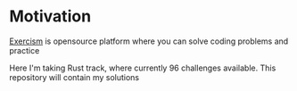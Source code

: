 # Motivation

[Exercism](https://exercism.org/tracks/rust/exercises) is opensource platform where you can solve coding problems and practice

Here I'm taking Rust track, where currently 96 challenges available. This repository will contain my solutions
